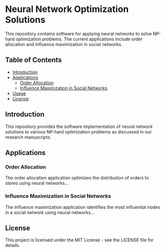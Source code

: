 # Neural Network Optimization Solutions


This repository contains software for applying neural networks to solve NP-hard optimization problems. The current applications include order allocation and influence maximization in social networks.

## Table of Contents
- [Introduction](#introduction)
- [Applications](#applications)
  - [Order Allocation](#order-allocation)
  - [Influence Maximization in Social Networks](#influence-maximization-in-social-networks)
- [Usage](#usage)
- [License](#license)

## Introduction
This repository provides the software implementation of neural network solutions to various NP-hard optimization problems as discussed in our research manuscripts.

## Applications

### Order Allocation
The order allocation application optimizes the distribution of orders to stores using neural networks...

### Influence Maximization in Social Networks
The influence maximization application identifies the most influential nodes in a social network using neural networks...

## License
This project is licensed under the MIT License - see the LICENSE file for details.
